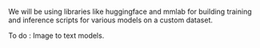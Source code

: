 We will be using libraries like huggingface and mmlab for building training and inference scripts for various models on a custom dataset.

To do : Image to text models.